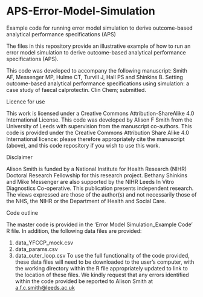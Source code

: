 # APS-Error-Model-Simulation
Example code for running error model simulation to derive outcome-based analytical performance specifications (APS)

The files in this repository provide an illustrative example of how to run an error model simulation to derive outcome-based analytical performance specifications (APS). 

This code was developed to accompany the following manuscript: 
Smith AF, Messenger MP, Hulme CT, Turvill J, Hall PS and Shinkins B. Setting outcome-based analytical performance specifications using simulation: a case study of faecal calprotectin. Clin Chem; submitted.

Licence for use

This work is licensed under a Creative Commons Attribution-ShareAlike 4.0 International License. 
This code was developed by Alison F Smith from the University of Leeds with supervision from the manuscript co-authors. This code is provided under the Creative Commons Attribution Share Alike 4.0 International licence: please therefore appropriately cite the manuscript (above), and this code repository if you wish to use this work.

Disclaimer

Alison Smith is funded by a National Institute for Health Research (NIHR) Doctoral Research Fellowship for this research project. Bethany Shinkins and Mike Messenger are also supported by the NIHR Leeds In Vitro Diagnostics Co-operative. This publication presents independent research. The views expressed are those of the author(s) and not necessarily those of the NHS, the NIHR or the Department of Health and Social Care.

Code outline

The master code is provided in the ‘Error Model Simulation_Example Code’ R file. In addition, the following data files are provided: 
1.	data_YFCCP_mock.csv
2.	data_params.csv
3.	data_outer_loop.csv
To use the full functionality of the code provided, these data files will need to be downloaded to the user’s computer, with the working directory within the R file appropriately updated to link to the location of these files. 
We kindly request that any errors identified within the code provided be reported to Alison Smith at a.f.c.smith@leeds.ac.uk 
